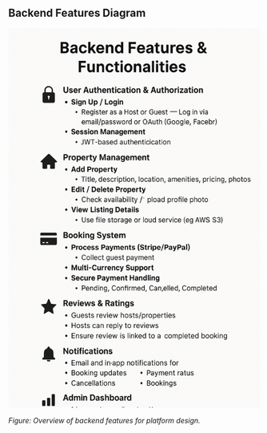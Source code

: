 ## Backend Features Diagram

![Backend Features Diagram](Backend_Features_for_Platform_Design.png)

_Figure: Overview of backend features for platform design._

